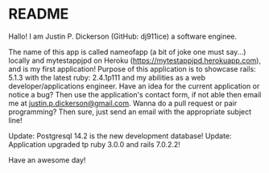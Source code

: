 # README

<!-- This README would normally document whatever steps are necessary to get the
application up and running.

Things you may want to cover:

* Ruby version

* System dependencies

* Configuration

* Database creation

* Database initialization

* How to run the test suite

* Services (job queues, cache servers, search engines, etc.)

* Deployment instructions

* ... -->

Hallo! I am Justin P. Dickerson (GitHub: dj911ice) a software enginee.

The name of this app is called nameofapp (a bit of joke one must say...) locally and mytestappjpd on Heroku 
(https://mytestappjpd.herokuapp.com), and is my first application! Purpose of this application is to showcase 
rails: 5.1.3 with the latest ruby: 2.4.1p111 and my abilities as a web developer/applications engineer. Have an idea for the current application or notice a bug? 
Then use the application's contact form, if not able then email me at justin.p.dickerson@gmail.com. 
Wanna do a pull request or pair programming? Then sure, just send an email with the appropriate subject line!

Update: Postgresql 14.2 is the new development database!
Update: Application upgraded tp ruby 3.0.0 and rails 7.0.2.2!

Have an awesome day!